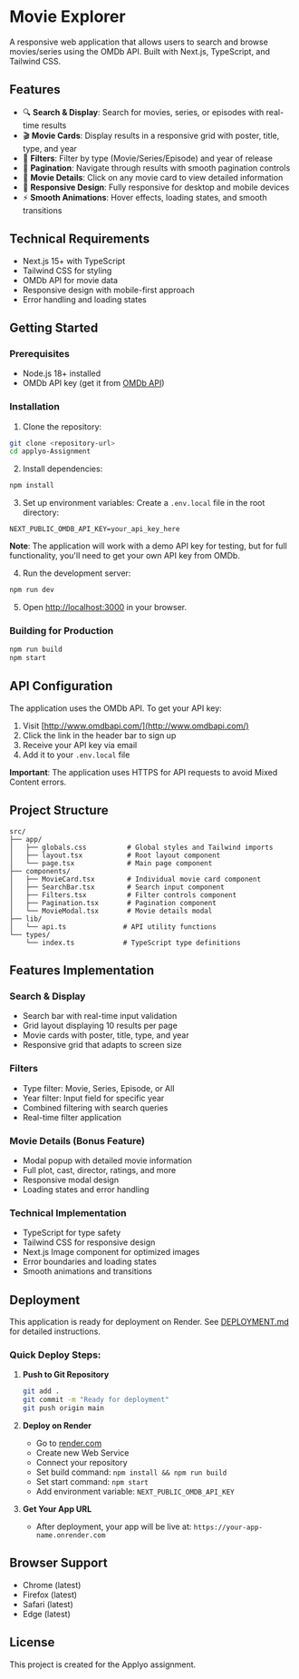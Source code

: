 # Movie Explorer

A responsive web application that allows users to search and browse movies/series using the OMDb API. Built with Next.js, TypeScript, and Tailwind CSS.

## Features

- 🔍 **Search & Display**: Search for movies, series, or episodes with real-time results
- 🎬 **Movie Cards**: Display results in a responsive grid with poster, title, type, and year
- 🔧 **Filters**: Filter by type (Movie/Series/Episode) and year of release
- 📄 **Pagination**: Navigate through results with smooth pagination controls
- 🎯 **Movie Details**: Click on any movie card to view detailed information
- 📱 **Responsive Design**: Fully responsive for desktop and mobile devices
- ⚡ **Smooth Animations**: Hover effects, loading states, and smooth transitions

## Technical Requirements

- Next.js 15+ with TypeScript
- Tailwind CSS for styling
- OMDb API for movie data
- Responsive design with mobile-first approach
- Error handling and loading states

## Getting Started

### Prerequisites

- Node.js 18+ installed
- OMDb API key (get it from [OMDb API](http://www.omdbapi.com/))

### Installation

1. Clone the repository:
```bash
git clone <repository-url>
cd applyo-Assignment
```

2. Install dependencies:
```bash
npm install
```

3. Set up environment variables:
Create a `.env.local` file in the root directory:
```env
NEXT_PUBLIC_OMDB_API_KEY=your_api_key_here
```

**Note**: The application will work with a demo API key for testing, but for full functionality, you'll need to get your own API key from OMDb.

4. Run the development server:
```bash
npm run dev
```

5. Open [http://localhost:3000](http://localhost:3000) in your browser.

### Building for Production

```bash
npm run build
npm start
```

## API Configuration

The application uses the OMDb API. To get your API key:

1. Visit [http://www.omdbapi.com/](http://www.omdbapi.com/)
2. Click the link in the header bar to sign up
3. Receive your API key via email
4. Add it to your `.env.local` file

**Important**: The application uses HTTPS for API requests to avoid Mixed Content errors.

## Project Structure

```
src/
├── app/
│   ├── globals.css          # Global styles and Tailwind imports
│   ├── layout.tsx           # Root layout component
│   └── page.tsx             # Main page component
├── components/
│   ├── MovieCard.tsx        # Individual movie card component
│   ├── SearchBar.tsx        # Search input component
│   ├── Filters.tsx          # Filter controls component
│   ├── Pagination.tsx       # Pagination component
│   └── MovieModal.tsx       # Movie details modal
├── lib/
│   └── api.ts              # API utility functions
└── types/
    └── index.ts            # TypeScript type definitions
```

## Features Implementation

### Search & Display
- Search bar with real-time input validation
- Grid layout displaying 10 results per page
- Movie cards with poster, title, type, and year
- Responsive grid that adapts to screen size

### Filters
- Type filter: Movie, Series, Episode, or All
- Year filter: Input field for specific year
- Combined filtering with search queries
- Real-time filter application

### Movie Details (Bonus Feature)
- Modal popup with detailed movie information
- Full plot, cast, director, ratings, and more
- Responsive modal design
- Loading states and error handling

### Technical Implementation
- TypeScript for type safety
- Tailwind CSS for responsive design
- Next.js Image component for optimized images
- Error boundaries and loading states
- Smooth animations and transitions

## Deployment

This application is ready for deployment on Render. See [DEPLOYMENT.md](./DEPLOYMENT.md) for detailed instructions.

### Quick Deploy Steps:

1. **Push to Git Repository**
   ```bash
   git add .
   git commit -m "Ready for deployment"
   git push origin main
   ```

2. **Deploy on Render**
   - Go to [render.com](https://render.com)
   - Create new Web Service
   - Connect your repository
   - Set build command: `npm install && npm run build`
   - Set start command: `npm start`
   - Add environment variable: `NEXT_PUBLIC_OMDB_API_KEY`

3. **Get Your App URL**
   - After deployment, your app will be live at: `https://your-app-name.onrender.com`

## Browser Support

- Chrome (latest)
- Firefox (latest)
- Safari (latest)
- Edge (latest)

## License

This project is created for the Applyo assignment. 